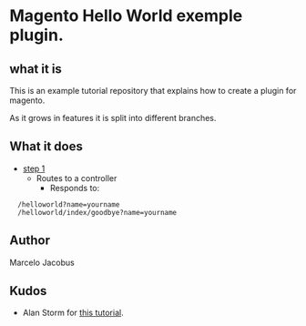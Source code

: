 # Magento Hello World exemple plugin.
## what it is
This is an example tutorial repository that explains how to create a plugin for magento.

As it grows in features it is split into different branches.

## What it does


* [step 1](https://github.com/tinyapps-br/magento-hello-world-extension/tree/step-1)
  * Routes to a controller
    * Responds to:

```
  /helloworld?name=yourname
  /helloworld/index/goodbye?name=yourname
```

## Author
Marcelo Jacobus

## Kudos
* Alan Storm for [this tutorial](http://alanstorm.com/magento_controller_hello_world).